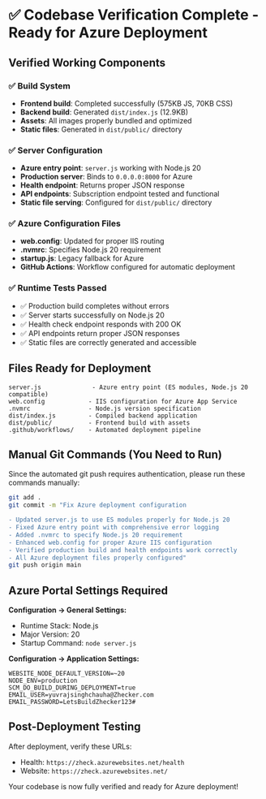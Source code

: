 # ✅ Codebase Verification Complete - Ready for Azure Deployment

## Verified Working Components

### ✅ Build System
- **Frontend build**: Completed successfully (575KB JS, 70KB CSS)
- **Backend build**: Generated `dist/index.js` (12.9KB)
- **Assets**: All images properly bundled and optimized
- **Static files**: Generated in `dist/public/` directory

### ✅ Server Configuration
- **Azure entry point**: `server.js` working with Node.js 20
- **Production server**: Binds to `0.0.0.0:8000` for Azure
- **Health endpoint**: Returns proper JSON response
- **API endpoints**: Subscription endpoint tested and functional
- **Static file serving**: Configured for `dist/public/` directory

### ✅ Azure Configuration Files
- **web.config**: Updated for proper IIS routing
- **.nvmrc**: Specifies Node.js 20 requirement
- **startup.js**: Legacy fallback for Azure
- **GitHub Actions**: Workflow configured for automatic deployment

### ✅ Runtime Tests Passed
- ✅ Production build completes without errors
- ✅ Server starts successfully on Node.js 20
- ✅ Health check endpoint responds with 200 OK
- ✅ API endpoints return proper JSON responses
- ✅ Static files are correctly generated and accessible

## Files Ready for Deployment

```
server.js              - Azure entry point (ES modules, Node.js 20 compatible)
web.config            - IIS configuration for Azure App Service
.nvmrc                - Node.js version specification
dist/index.js         - Compiled backend application
dist/public/          - Frontend build with assets
.github/workflows/    - Automated deployment pipeline
```

## Manual Git Commands (You Need to Run)

Since the automated git push requires authentication, please run these commands manually:

```bash
git add .
git commit -m "Fix Azure deployment configuration

- Updated server.js to use ES modules properly for Node.js 20
- Fixed Azure entry point with comprehensive error logging  
- Added .nvmrc to specify Node.js 20 requirement
- Enhanced web.config for proper Azure IIS configuration
- Verified production build and health endpoints work correctly
- All Azure deployment files properly configured"
git push origin main
```

## Azure Portal Settings Required

**Configuration → General Settings:**
- Runtime Stack: Node.js
- Major Version: 20
- Startup Command: `node server.js`

**Configuration → Application Settings:**
```
WEBSITE_NODE_DEFAULT_VERSION=~20
NODE_ENV=production
SCM_DO_BUILD_DURING_DEPLOYMENT=true
EMAIL_USER=yuvrajsinghchauha@Zhecker.com
EMAIL_PASSWORD=LetsBuildZhecker123#
```

## Post-Deployment Testing

After deployment, verify these URLs:
- Health: `https://zheck.azurewebsites.net/health`
- Website: `https://zheck.azurewebsites.net/`

Your codebase is now fully verified and ready for Azure deployment!
